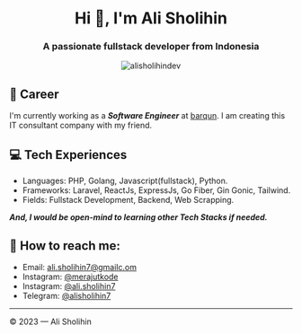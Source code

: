 
<h1 align="center">Hi 👋, I'm Ali Sholihin</h1>
<div align="center">
</div> 
<h3 align="center">A passionate fullstack developer from Indonesia</h3>

<p align="center"> <img src="https://komarev.com/ghpvc/?username=alisholihindev&label=Profile%20views&color=0e75b6&style=flat" alt="alisholihindev" /> </p>

## 💼 Career
I'm currently working as a ***Software Engineer*** at [barqun](https://barqun.com). I am creating this IT consultant company with my friend.

## 💻 Tech Experiences
- Languages: PHP, Golang, Javascript(fullstack), Python.
- Frameworks: Laravel, ReactJs, ExpressJs, Go Fiber, Gin Gonic, Tailwind.
- Fields: Fullstack Development, Backend, Web Scrapping.

***And, I would be open-mind to learning other Tech Stacks if needed.***

## 🚀 How to reach me:
- Email: [ali.sholihin7@gmailc.om](mailto:ali.sholihin7@gmail.com)
- Instagram: [@merajutkode](https://instagram.com/merajutkode)
- Instagram: [@ali.sholihin7](https://instagram.com/ali.sholihin7)
- Telegram: [@alisholihin7](https://t.me/alisholihin7)

---

© 2023 — Ali Sholihin
